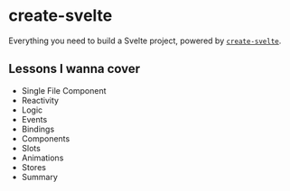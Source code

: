 # create-svelte

Everything you need to build a Svelte project, powered by [`create-svelte`](https://github.com/sveltejs/kit/tree/master/packages/create-svelte).

## Lessons I wanna cover

- Single File Component
- Reactivity
- Logic
- Events
- Bindings
- Components
- Slots
- Animations
- Stores
- Summary
